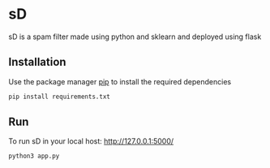 # sD

sD is a spam filter made using python and sklearn and deployed using flask

## Installation

Use the package manager [pip](https://pip.pypa.io/en/stable/) to install the required dependencies

```bash
pip install requirements.txt
```
## Run
To run sD in your local host: http://127.0.0.1:5000/

```python
python3 app.py
```



